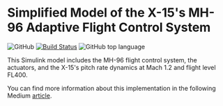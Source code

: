 # Simplified Model of the X-15's MH-96 Adaptive Flight Control System
![GitHub](https://img.shields.io/github/license/Ro3code/x15_adaptive_flight_control_system) [![Build Status](https://travis-ci.org/joemccann/dillinger.svg?branch=master)](https://travis-ci.org/joemccann/dillinger) ![GitHub top language](https://img.shields.io/github/languages/top/Ro3code/x15_adaptive_flight_control_system)

This Simulink model includes the MH-96 flight control system, the actuators, and the X-15's pitch rate dynamics at Mach 1.2 and flight level FL400.

You can find more information about this implementation in the following Medium [article](https://link.medium.com/hmfCfwYuPfb). 
